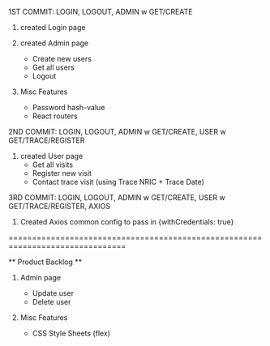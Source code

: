 1ST COMMIT: LOGIN, LOGOUT, ADMIN w GET/CREATE

1. created Login page

2. created Admin page

   - Create new users
   - Get all users
   - Logout

3. Misc Features
   - Password hash-value
   - React routers

2ND COMMIT: LOGIN, LOGOUT, ADMIN w GET/CREATE, USER w GET/TRACE/REGISTER

1. created User page
   - Get all visits
   - Register new visit
   - Contact trace visit (using Trace NRIC + Trace Date)

3RD COMMIT: LOGIN, LOGOUT, ADMIN w GET/CREATE, USER w GET/TRACE/REGISTER, AXIOS

1. Created Axios common config to pass in {withCredentials: true}

===============================================================================

** Product Backlog **

1. Admin page

   - Update user
   - Delete user

2. Misc Features
   - CSS Style Sheets (flex)
